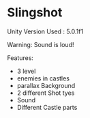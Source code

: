 # Slingshot
Unity Version Used : 5.0.1f1

Warning: Sound is loud! 

Features: 
- 3 level
- enemies in castles
- parallax Background
- 2 different Shot tyes
- Sound
- Different Castle parts



